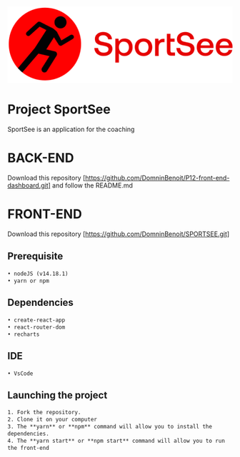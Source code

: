 ![logo du site](/src/assets/logo.png)

# Project SportSee

SportSee is an application for the coaching

# BACK-END

Download this repository
[https://github.com/DomninBenoit/P12-front-end-dashboard.git]
and follow the README.md

# FRONT-END

Download this repository
[https://github.com/DomninBenoit/SPORTSEE.git]

## Prerequisite

```
• nodeJS (v14.18.1)
• yarn or npm
```

## Dependencies

```
• create-react-app
• react-router-dom
• recharts
```

## IDE

```
• VsCode
```

## Launching the project

```
1. Fork the repository.
2. Clone it on your computer
3. The **yarn** or **npm** command will allow you to install the dependencies.
4. The **yarn start** or **npm start** command will allow you to run the front-end
```
